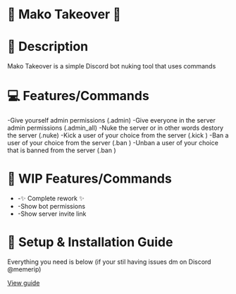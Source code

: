 # 🦈 Mako Takeover 🦈

# 📰 Description
<P>Mako Takeover is a simple Discord bot nuking tool that uses commands</P>

# 💻 Features/Commands
-Give yourself admin permissions (.admin)
-Give everyone in the server admin permissions (.admin_all)
-Nuke the server or in other words destory the server (.nuke)
-Kick a user of your choice from the server (.kick <user>)
-Ban a user of your choice from the server (.ban <user>)
-Unban a user of your choice that is banned from the server (.ban <user>)

# 🔧 WIP Features/Commands
<ul>
<li>-✨ Complete rework ✨</li>
<li>-Show bot permissions</li>
<li>-Show server invite link</li>
</ul>

# 📝 Setup & Installation Guide
<p>Everything you need is below (if your stil having issues dm on Discord @memerip)</p>
<a href="https://github.com/Memerip/Mako-Takeover/blob/main/setup-guide.txt">View guide</a>
